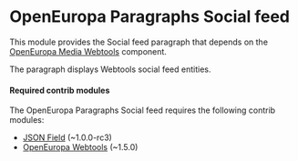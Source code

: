 OpenEuropa Paragraphs Social feed
=================================

This module provides the Social feed paragraph that depends on the [OpenEuropa Media Webtools](https://github.com/openeuropa/oe_media/tree/master/modules/oe_media_webtools)
component.

The paragraph displays Webtools social feed entities.

#### Required contrib modules
The OpenEuropa Paragraphs Social feed requires the following contrib modules:

* [JSON Field](https://www.drupal.org/project/json_field) (~1.0.0-rc3)
* [OpenEuropa Webtools](https://github.com/openeuropa/oe_webtools) (~1.5.0)
